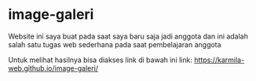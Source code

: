 # image-galeri
Website ini saya buat pada saat saya baru saja jadi anggota dan ini adalah salah satu tugas web sederhana pada saat pembelajaran anggota

Untuk melihat hasilnya bisa diakses link di bawah ini
link: https://karmila-web.github.io/image-galeri/
